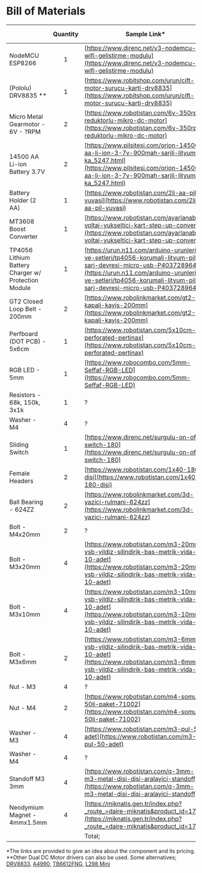 # Bill of Materials

|                |Quantity|Sample Link* |Price (₺) |
|----------------|:------:|-------------|---------:|
|NodeMCU ESP8266             | 1 |[https://www.direnc.net/v3-nodemcu-wifi-gelistirme-modulu](https://www.direnc.net/v3-nodemcu-wifi-gelistirme-modulu)|24.28|
|(Pololu) DRV8835 **         | 1 |[https://www.robitshop.com/urun/cift-motor-surucu-karti-drv8835](https://www.robitshop.com/urun/cift-motor-surucu-karti-drv8835)|34.32|
|Micro Metal Gearmotor - 6V - ?RPM| 2 |[https://www.robotistan.com/6v-350rpm-reduktorlu-mikro-dc-motor](https://www.robotistan.com/6v-350rpm-reduktorlu-mikro-dc-motor)|36.41|
|14500 AA Li-ion Battery 3.7V| 2 |[https://www.pilsitesi.com/orion-14500-aa-li-ion-3-7v-900mah-sarjli-lityum-ka_5247.html](https://www.pilsitesi.com/orion-14500-aa-li-ion-3-7v-900mah-sarjli-lityum-ka_5247.html)|20.00|
|Battery Holder (2 AA)       | 1 |[https://www.robotistan.com/2li-aa-pil-yuvasi](https://www.robotistan.com/2li-aa-pil-yuvasi)|1.39|
|MT3608 Boost Converter      | 1 |[https://www.robotistan.com/ayarlanabilir-voltaj-yukseltici-kart-step-up-converter](https://www.robotistan.com/ayarlanabilir-voltaj-yukseltici-kart-step-up-converter)|4.99|
|TP4056 Lithium Battery Charger w/ Protection Module| 1 |[https://urun.n11.com/arduino-urunleri-ve-setleri/tp4056-korumali-lityum-pil-sarj-devresi-micro-usb-P403728964](https://urun.n11.com/arduino-urunleri-ve-setleri/tp4056-korumali-lityum-pil-sarj-devresi-micro-usb-P403728964)|3.77|
|GT2 Closed Loop Belt - 200mm| 2 |[https://www.robolinkmarket.com/gt2-kapali-kayis-200mm](https://www.robolinkmarket.com/gt2-kapali-kayis-200mm)|9.23|
|Perfboard (DOT PCB) - 5x6cm | 1 |[https://www.robotistan.com/5x10cm-perforated-pertinax](https://www.robotistan.com/5x10cm-perforated-pertinax)|1.94|
|RGB LED - 5mm               | 1 |[https://www.robocombo.com/5mm-Seffaf-RGB-LED](https://www.robocombo.com/5mm-Seffaf-RGB-LED)|0.69|
|Resistors - 68k, 150k, 3x1k | 1 |?|~0|
|Washer - M4                 | 4 |?|~0|
|Sliding Switch              | 1 |[https://www.direnc.net/surgulu-on-off-switch-180](https://www.direnc.net/surgulu-on-off-switch-180)|0.57|
|Female Headers              | 2 |[https://www.robotistan.com/1x40-180-disi](https://www.robotistan.com/1x40-180-disi)|1.06|
|Ball Bearing - 624ZZ        | 2 |[https://www.robolinkmarket.com/3d-yazici-rulmani-624zz](https://www.robolinkmarket.com/3d-yazici-rulmani-624zz)|3.24|
|Bolt - M4x20mm              | 2 |?|~0.10|
|Bolt - M3x20mm              | 4 |[https://www.robotistan.com/m3-20mm-ysb-yildiz-silindirik-bas-metrik-vida-10-adet](https://www.robotistan.com/m3-20mm-ysb-yildiz-silindirik-bas-metrik-vida-10-adet)|0.09|
|Bolt - M3x10mm              | 4 |[https://www.robotistan.com/m3-10mm-ysb-yildiz-silindirik-bas-metrik-vida-10-adet](https://www.robotistan.com/m3-10mm-ysb-yildiz-silindirik-bas-metrik-vida-10-adet)|0.07|
|Bolt - M3x6mm               | 2 |[https://www.robotistan.com/m3-6mm-ysb-yildiz-silindirik-bas-metrik-vida-10-adet](https://www.robotistan.com/m3-6mm-ysb-yildiz-silindirik-bas-metrik-vida-10-adet)|0.06|
|Nut - M3                    | 4 |?|~0.30|
|Nut - M4                    | 2 |[https://www.robotistan.com/m4-somun-50li-paket-71002](https://www.robotistan.com/m4-somun-50li-paket-71002)|0.33|
|Washer - M3                 | 4 |[https://www.robotistan.com/m3-pul-50-adet](https://www.robotistan.com/m3-pul-50-adet)|0.01|
|Washer - M4                 | 4 |?|~0.01|
|Standoff M3 3mm             | 4 |[https://www.robotistan.com/q-3mm-m3-metal-disi-disi-aralayici-standoff](https://www.robotistan.com/q-3mm-m3-metal-disi-disi-aralayici-standoff)|0.33|
|Neodymium Magnet - 4mmx1.5mm         | 4 |[https://miknatis.gen.tr/index.php?_route_=daire-miknatis&product_id=173](https://miknatis.gen.tr/index.php?_route_=daire-miknatis&product_id=173)|0.30|
|||Total;|₺217.25|

*The links are provided to give an idea about the component and its pricing.  
**Other Dual DC Motor drivers can also be used. Some alternatives; [DRV8833](https://www.robotsepeti.com/drv8833-dual-motor-driver-carrier-drv8833-ikili-motor-surucu-tasiyicisi), [A4990](https://www.direnc.net/a4990-cift-motor-surucu-modulu-pololu), [TB6612FNG](https://www.direnc.net/tb6612fng-dual-motor-driver-carrier-pololu), [L298 Mini](https://www.direnc.net/l298-mini-dc-ve-step-motor-surucu-modulu)  
